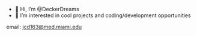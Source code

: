 - 👋 Hi, I’m @DeckerDreams
- 👀 I’m interested in cool projects and coding/development opportunities

email: jcd163@med.miami.edu


<!---
DeckerDreams/DeckerDreams is a ✨ special ✨ repository because its `README.md` (this file) appears on your GitHub profile.
You can click the Preview link to take a look at your changes.
--->
